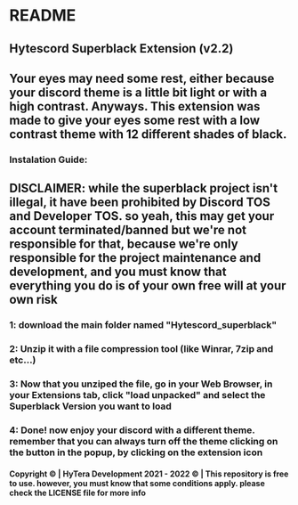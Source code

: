 # README
## Hytescord Superblack Extension (v2.2)
## Your eyes may need some rest, either because your discord theme is a little bit light or with a high contrast. Anyways. This extension was made to give your eyes some rest with a low contrast theme with 12 different shades of black. 

### Instalation Guide:
## DISCLAIMER: while the superblack project isn't illegal, it have been prohibited by Discord TOS and Developer TOS. so yeah, this may get your account terminated/banned but we're not responsible for that, because we're only responsible for the project maintenance and development, and you must know that everything you do is of your own free will at your own risk
### 1: download the main folder named "Hytescord_superblack"
### 2: Unzip it with a file compression tool (like Winrar, 7zip and etc...)
### 3: Now that you unziped the file, go in your Web Browser, in your Extensions tab, click "load unpacked" and select the Superblack Version you want to load
### 4: Done! now enjoy your discord with a different theme. remember that you can always turn off the theme clicking on the button in the popup, by clicking on the extension icon

#### Copyright © | HyTera Development 2021 - 2022 © | This repository is free to use. however, you must know that some conditions apply. please check the LICENSE file for more info
